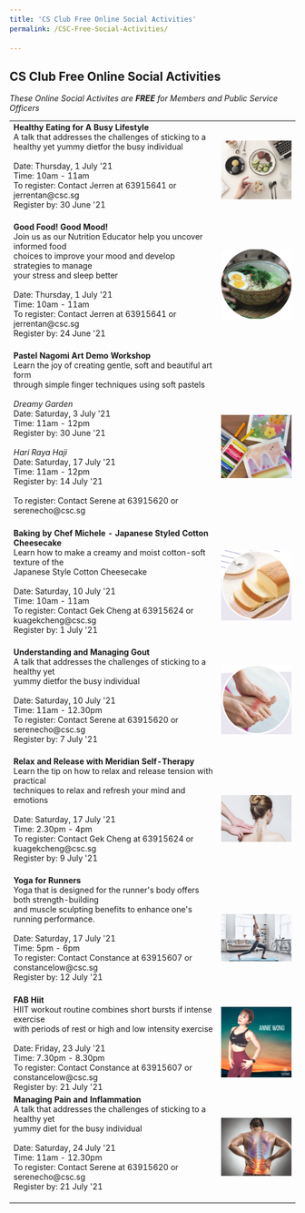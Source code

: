 ```yaml
---
title: 'CS Club Free Online Social Activities'
permalink: /CSC-Free-Social-Activities/

---
```


## CS Club Free Online Social Activities
<i>These Online Social Activites are <b>FREE</b> for Members and Public Service Officers</i>
<br>

<table>
	<tr>
		<td>
                        <b>Healthy Eating for A Busy Lifestyle</b> <br>
			A talk that addresses the challenges of sticking to a healthy yet 
			yummy dietfor the busy individual
			<br>
			<br>
			Date: Thursday, 1 July '21 <br>
			Time: 10am - 11am <br>
			To register: Contact Jerren at 63915641 or jerrentan@csc.sg<br>
			Register by: 30 June '21 <br>
			<br>
		</td>
		<td>
			<img src="/images/sa/healthy eating.png"/>
		</td>
	</tr>
	<tr>
		<td>
                        <b>Good Food! Good Mood!</b> <br>
			Join us as our Nutrition Educator help you uncover informed food <br>
			choices to improve your mood and develop strategies to manage <br>
			your stress and sleep better
			<br>
			<br>
			Date: Thursday, 1 July '21 <br>
			Time: 10am - 11am <br>
			To register: Contact Jerren at 63915641 or jerrentan@csc.sg<br>
			Register by: 24 June '21 <br>
			<br>
		</td>
		<td>
			<img src="/images/sa/good mood.png"/>
		</td>
	</tr>
	<tr>
		<td>
			<b>Pastel Nagomi Art Demo Workshop</b> <br>
			Learn the joy of creating gentle, soft and beautiful art form <br>through simple finger techniques using soft pastels
			<br>
			<br>
			<i>Dreamy Garden</i> <br>
			Date: Saturday, 3 July '21 <br>
			Time: 11am - 12pm <br>
			Register by: 30 June '21 <br>
			<br>
			<i>Hari Raya Haji</i> <br>
			Date: Saturday, 17 July '21 <br>
			Time: 11am - 12pm <br>
			Register by: 14 July '21 <br>
			<br>
			To register: Contact Serene at 63915620 or serenecho@csc.sg <br>
			<br>
		</td>
		<td>
			 <br>
			 <br>
			 <img src="/images/sa/pastel nagomi.png"/>
		</td>
	</tr>
	<tr>
		<td>
                        <b>Baking by Chef Michele - Japanese Styled Cotton Cheesecake</b> <br>
			Learn how to make a creamy and moist cotton-soft texture of the <br>
			Japanese Style Cotton Cheesecake
			<br>
			<br>
			Date: Saturday, 10 July '21 <br>
			Time: 10am - 11am <br>
			To register: Contact Gek Cheng at 63915624 or kuagekcheng@csc.sg<br>
			Register by: 1 July '21 <br>
			<br>
		</td>
		<td>
			<img src="/images/sa/cheesecake.png"/>
		</td>
	</tr>
	<tr>
		<td>
                        <b>Understanding and Managing Gout</b> <br>
			A talk that addresses the challenges of sticking to a healthy yet <br>
			yummy dietfor the busy individual
			<br>
			<br>
			Date: Saturday, 10 July '21 <br>
			Time: 11am - 12.30pm <br>
			To register: Contact Serene at 63915620 or serenecho@csc.sg<br>
			Register by: 7 July '21 <br>
			<br>
		</td>
		<td>
			<img src="/images/sa/gout.png"/>
		</td>
	</tr>
	<tr>
		<td>
                        <b>Relax and Release with Meridian Self-Therapy</b> <br>
			Learn the tip on how to relax and release tension with practical <br>techniques to relax and refresh your mind and emotions
			<br>
			<br>
			Date: Saturday, 17 July '21 <br>
			Time: 2.30pm - 4pm <br>
			To register: Contact Gek Cheng at 63915624 or kuagekcheng@csc.sg<br>
			Register by: 9 July '21 <br>
			<br>
		</td>
		<td>
			<br>
			<img src="/images/sa/relax.png"/>
		</td>
	</tr>
        <tr>
		<td>
                        <b>Yoga for Runners</b> <br>
			Yoga that is designed for the runner's body offers both strength-building <br>
			and muscle sculpting benefits to enhance one's running performance.
			<br>
			<br>
			Date: Saturday, 17 July '21 <br>
			Time: 5pm - 6pm <br>
			To register: Contact Constance at 63915607 or constancelow@csc.sg<br>
			Register by: 12 July '21 <br>
			<br>
		</td>
		<td>
			<br>
			<img src="/images/sa/yoga.png"/>
		</td>
	</tr>
	<tr>
		<td>
			<b>FAB Hiit</b><br>
			HIIT workout routine combines short bursts if intense exercise <br>with periods of rest or high and low intensity exercise 
			<br>
			<br>
			Date: Friday, 23 July '21 <br>
			Time: 7.30pm - 8.30pm <br>
			To register: Contact Constance at 63915607 or constancelow@csc.sg <br>
			Register by: 21 July '21
		</td>
		<td>
			<img src="/images/sa/fab hiit.png"/>
		</td>
	</tr>
	<tr>
		<td>
                        <b>Managing Pain and Inflammation</b> <br>
			A talk that addresses the challenges of sticking to a healthy yet <br>
			yummy diet for the busy individual
			<br>
			<br>
			Date: Saturday, 24 July '21 <br>
			Time: 11am - 12.30pm <br>
			To register: Contact Serene at 63915620 or serenecho@csc.sg<br>
			Register by: 21 July '21 <br>
			<br>
		</td>
		<td>
			<img src="/images/sa/managing pain.png"/>
		</td>
	</tr>
</table>
<br>

